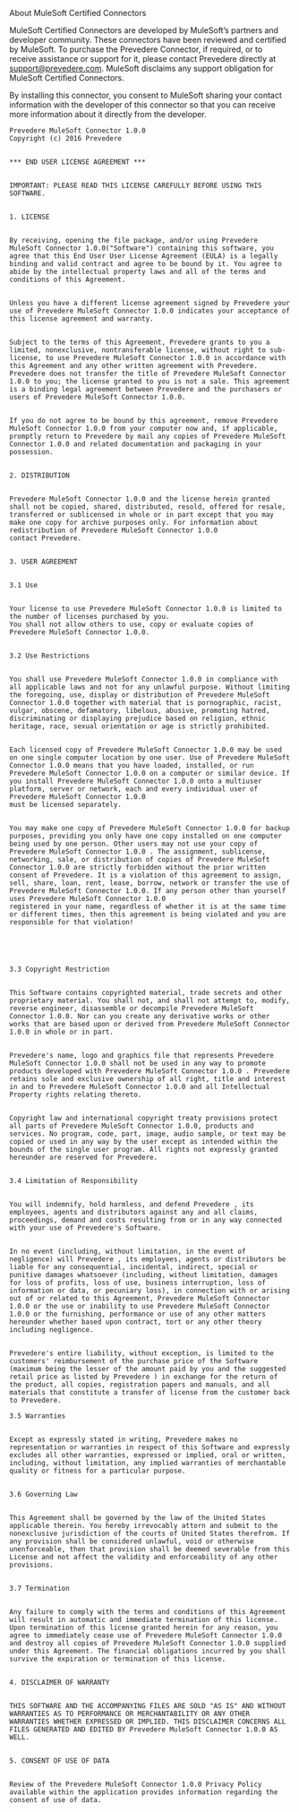 About MuleSoft Certified Connectors

MuleSoft Certified Connectors are developed by MuleSoft’s partners and developer community. These connectors have been reviewed and certified by MuleSoft. To purchase the Prevedere Connector, if required, or to receive assistance or support for it, please contact Prevedere directly at support@prevedere.com. MuleSoft disclaims any support obligation for MuleSoft Certified Connectors.

By installing this connector, you consent to MuleSoft sharing your contact information with the developer of this connector so that you can receive more information about it directly from the developer.

 	
 	
 	
 	Prevedere MuleSoft Connector 1.0.0 
 	Copyright (c) 2016 Prevedere 
 	
 	
 	*** END USER LICENSE AGREEMENT *** 
 	
 	
 	IMPORTANT: PLEASE READ THIS LICENSE CAREFULLY BEFORE USING THIS SOFTWARE. 
 	
 	
 	1. LICENSE 
 	
 	
 	By receiving, opening the file package, and/or using Prevedere MuleSoft Connector 1.0.0("Software") containing this software, you agree that this End User User License Agreement (EULA) is a legally binding and valid contract and agree to be bound by it. You agree to abide by the intellectual property laws and all of the terms and conditions of this Agreement. 
 	
 	
 	Unless you have a different license agreement signed by Prevedere your use of Prevedere MuleSoft Connector 1.0.0 indicates your acceptance of this license agreement and warranty. 
 	
 	
 	Subject to the terms of this Agreement, Prevedere grants to you a limited, non­exclusive, non­transferable license, without right to sub­license, to use Prevedere MuleSoft Connector 1.0.0 in accordance with this Agreement and any other written agreement with Prevedere. Prevedere does not transfer the title of Prevedere MuleSoft Connector 1.0.0 to you; the license granted to you is not a sale. This agreement is a binding legal agreement between Prevedere and the purchasers or users of Prevedere MuleSoft Connector 1.0.0. 
 	
 	
 	If you do not agree to be bound by this agreement, remove Prevedere MuleSoft Connector 1.0.0 from your computer now and, if applicable, promptly return to Prevedere by mail any copies of Prevedere MuleSoft Connector 1.0.0 and related documentation and packaging in your possession. 
 	
 	
 	2. DISTRIBUTION 
 	
 	
 	Prevedere MuleSoft Connector 1.0.0 and the license herein granted shall not be copied, shared, distributed, re­sold, offered for re­sale, transferred or sub­licensed in whole or in part except that you may make one copy for archive purposes only. For information about redistribution of Prevedere MuleSoft Connector 1.0.0 
 	contact Prevedere. 
 	
 	
 	3. USER AGREEMENT 
 	
 	
 	3.1 Use 
 	
 	
 	Your license to use Prevedere MuleSoft Connector 1.0.0 is limited to the number of licenses purchased by you. 
 	You shall not allow others to use, copy or evaluate copies of Prevedere MuleSoft Connector 1.0.0. 
 	
 	
 	3.2 Use Restrictions 
 	
 	
 	You shall use Prevedere MuleSoft Connector 1.0.0 in compliance with all applicable laws and not for any unlawful purpose. Without limiting the foregoing, use, display or distribution of Prevedere MuleSoft Connector 1.0.0 together with material that is pornographic, racist, vulgar, obscene, defamatory, libelous, abusive, promoting hatred, discriminating or displaying prejudice based on religion, ethnic heritage, race, sexual orientation or age is strictly prohibited. 
 	
 	
 	Each licensed copy of Prevedere MuleSoft Connector 1.0.0 may be used on one single computer location by one user. Use of Prevedere MuleSoft Connector 1.0.0 means that you have loaded, installed, or run Prevedere MuleSoft Connector 1.0.0 on a computer or similar device. If you install Prevedere MuleSoft Connector 1.0.0 onto a multi­user platform, server or network, each and every individual user of Prevedere MuleSoft Connector 1.0.0 
 	must be licensed separately. 
 	
 	
 	You may make one copy of Prevedere MuleSoft Connector 1.0.0 for backup purposes, providing you only have one copy installed on one computer being used by one person. Other users may not use your copy of Prevedere MuleSoft Connector 1.0.0 . The assignment, sublicense, networking, sale, or distribution of copies of Prevedere MuleSoft Connector 1.0.0 are strictly forbidden without the prior written consent of Prevedere. It is a violation of this agreement to assign, sell, share, loan, rent, lease, borrow, network or transfer the use of Prevedere MuleSoft Connector 1.0.0. If any person other than yourself uses Prevedere MuleSoft Connector 1.0.0 
 	registered in your name, regardless of whether it is at the same time or different times, then this agreement is being violated and you are responsible for that violation! 
 	
 	
 	
 	
 	
 	3.3 Copyright Restriction 
 	
 	
 	This Software contains copyrighted material, trade secrets and other proprietary material. You shall not, and shall not attempt to, modify, reverse engineer, disassemble or decompile Prevedere MuleSoft Connector 1.0.0. Nor can you create any derivative works or other works that are based upon or derived from Prevedere MuleSoft Connector 1.0.0 in whole or in part. 
 	
 	
 	Prevedere's name, logo and graphics file that represents Prevedere MuleSoft Connector 1.0.0 shall not be used in any way to promote products developed with Prevedere MuleSoft Connector 1.0.0 . Prevedere retains sole and exclusive ownership of all right, title and interest in and to Prevedere MuleSoft Connector 1.0.0 and all Intellectual Property rights relating thereto. 
 	
 	
 	Copyright law and international copyright treaty provisions protect all parts of Prevedere MuleSoft Connector 1.0.0, products and services. No program, code, part, image, audio sample, or text may be copied or used in any way by the user except as intended within the bounds of the single user program. All rights not expressly granted hereunder are reserved for Prevedere. 
 	
 	
 	3.4 Limitation of Responsibility 
 	
 	
 	You will indemnify, hold harmless, and defend Prevedere , its employees, agents and distributors against any and all claims, proceedings, demand and costs resulting from or in any way connected with your use of Prevedere's Software. 
 	
 	
 	In no event (including, without limitation, in the event of negligence) will Prevedere , its employees, agents or distributors be liable for any consequential, incidental, indirect, special or punitive damages whatsoever (including, without limitation, damages for loss of profits, loss of use, business interruption, loss of information or data, or pecuniary loss), in connection with or arising out of or related to this Agreement, Prevedere MuleSoft Connector 1.0.0 or the use or inability to use Prevedere MuleSoft Connector 1.0.0 or the furnishing, performance or use of any other matters hereunder whether based upon contract, tort or any other theory including negligence. 
 	
 	
 	Prevedere's entire liability, without exception, is limited to the customers' reimbursement of the purchase price of the Software (maximum being the lesser of the amount paid by you and the suggested retail price as listed by Prevedere ) in exchange for the return of the product, all copies, registration papers and manuals, and all materials that constitute a transfer of license from the customer back to Prevedere. 
 	
 	3.5 Warranties 
 	
 	
 	Except as expressly stated in writing, Prevedere makes no representation or warranties in respect of this Software and expressly excludes all other warranties, expressed or implied, oral or written, including, without limitation, any implied warranties of merchantable quality or fitness for a particular purpose. 
 	
 	
 	3.6 Governing Law 
 	
 	
 	This Agreement shall be governed by the law of the United States applicable therein. You hereby irrevocably attorn and submit to the non­exclusive jurisdiction of the courts of United States therefrom. If any provision shall be considered unlawful, void or otherwise unenforceable, then that provision shall be deemed severable from this License and not affect the validity and enforceability of any other provisions. 
 	
 	
 	3.7 Termination 
 	
 	
 	Any failure to comply with the terms and conditions of this Agreement will result in automatic and immediate termination of this license. Upon termination of this license granted herein for any reason, you agree to immediately cease use of Prevedere MuleSoft Connector 1.0.0 and destroy all copies of Prevedere MuleSoft Connector 1.0.0 supplied under this Agreement. The financial obligations incurred by you shall survive the expiration or termination of this license. 
 	
 	
 	4. DISCLAIMER OF WARRANTY 
 	
 	
 	THIS SOFTWARE AND THE ACCOMPANYING FILES ARE SOLD "AS IS" AND WITHOUT 
 	WARRANTIES AS TO PERFORMANCE OR MERCHANTABILITY OR ANY OTHER 
 	WARRANTIES WHETHER EXPRESSED OR IMPLIED. THIS DISCLAIMER CONCERNS ALL 
 	FILES GENERATED AND EDITED BY Prevedere MuleSoft Connector 1.0.0 AS WELL. 
 	
 	
 	5. CONSENT OF USE OF DATA 
 	
 	
 	Review of the Prevedere MuleSoft Connector 1.0.0 Privacy Policy available within the application provides information regarding the consent of use of data. 
 	
 
 
 
